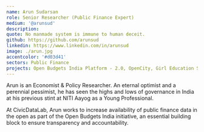 ```yaml
---
name: Arun Sudarsan
role: Senior Researcher (Public Finance Expert)
medium: '@arunsud'
description:
quote: No manmade system is immune to human deceit.
github: https://github.com/arunsud
linkedin: https://www.linkedin.com/in/arunsud
image: ./arun.jpg
accentcolor: '#d03d41'
sectors: Public Finance
projects: Open Budgets India Platform - 2.0, OpenCity, Girl Education Spending Tracker
---
```


Arun is an Economist & Policy Researcher. An eternal optimist and a perennial pessimist, he has seen the highs and lows of governance in India at his previous stint at NITI Aayog as a Young Professional.

At CivicDataLab, Arun works to increase availability of public finance data in the open as part of the Open Budgets India initiative, an essential building block to ensure transparency and accountability.
